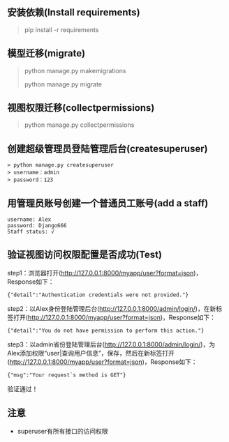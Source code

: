 ## 安装依赖(Install requirements)
> pip install -r requirements

## 模型迁移(migrate)
> python manage.py makemigrations
>
> python manage.py migrate

## 视图权限迁移(collectpermissions)
> python manage.py collectpermissions

## 创建超级管理员登陆管理后台(createsuperuser)
    > python manage.py createsuperuser
    > username：admin
    > password：123

## 用管理员账号创建一个普通员工账号(add a staff)
    username: Alex
    password: Django666
    Staff status: √

## 验证视图访问权限配置是否成功(Test)
step1：浏览器打开(http://127.0.0.1:8000/myapp/user?format=json)，Response如下：
   
    {"detail":"Authentication credentials were not provided."}

step2：以Alex身份登陆管理后台(http://127.0.0.1:8000/admin/login/)，在新标签打开(http://127.0.0.1:8000/myapp/user?format=json)，Response如下：
    
    {"detail":"You do not have permission to perform this action."}

step3：以admin省份登陆管理后台(http://127.0.0.1:8000/admin/login/)，为Alex添加权限“user|查询用户信息”，保存，然后在新标签打开(http://127.0.0.1:8000/myapp/user?format=json)，Response如下：
    
    {"msg":"Your request`s method is GET"}

验证通过！

## 注意
* superuser有所有接口的访问权限
